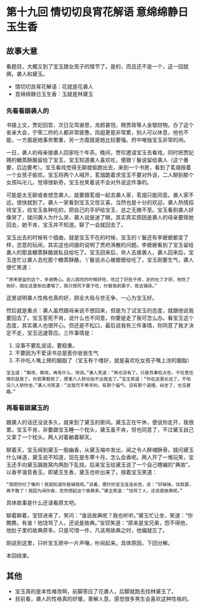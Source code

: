# 第十九回 情切切良宵花解语 意绵绵静日玉生香

## 故事大意

看题目，大概又到了宝玉跟女孩子的情节了。是的，而且还不是一个，这一回就俩，袭人和黛玉。

* 情切切良宵花解语：花就是花袭人
* 意绵绵静日玉生香：玉就是林黛玉

### 先看看跟袭人的

书接上文，贾妃回宫，次日见驾谢恩，龙颜甚悦，赐贾政等人金银财物。办了这个省亲大会，宁荣二府的人都非常疲惫，凤姐更是非常累，别人可以休息，他也不能，一方面是她事务繁重，另一方面就是她比较要强。府中唯独宝玉非常的闲。

一日，袭人的母亲接袭人回家吃个年茶。晚间，贾珍邀请宝玉去看戏，同时把贾妃赐的糖蒸酥酪留给了宝玉，宝玉知道袭人喜欢吃，便跟丫鬟说留给袭人（这个重要，后边要考）。宝玉看戏觉得无聊就偷跑出去，来到一个书房，看到了茗烟按着一个女孩子偷欢。宝玉将两个人喊开，茗烟跪着求宝玉不要对外说，二人聊到那个女孩叫卍儿，觉得很新奇，宝玉也笑着说不会对外说这件事的。

可能是太无聊或者想念袭人，就要跟茗烟一起去袭人家，茗烟只能同意。袭人家不远，很快就到了。袭人一家看到宝玉又惊又喜，当然也是十分的欢迎，袭人热情招待宝玉，给宝玉各种吃的，把自己的手炉给宝玉，总之无微不至。宝玉看到袭人好像哭了，就问袭人为什么哭，袭人说是迷了眼，其实真实原因是袭人的母亲要赎她回去，她不肯，宝玉并不知道。聊了一会就回去了。

宝玉出去的时候有个插曲，就是宝玉不在的时候，宝玉的丫鬟还有李嬷嬷都变了样，恣意的玩闹，其实这也间接的说明了贾府涣散的问题。李嬷嬷看到了宝玉留给袭人的那盒糖蒸酥酪就私自给吃了。宝玉回来后，命人去接袭人，袭人回来后，宝玉连忙让袭人去吃那个糖蒸酥酪，丫鬟说点心被嬷嬷给吃了，宝玉刚要生气，袭人便忙笑道：

```shell
“原来是留的这个，多谢费心。前儿我吃的时候好吃，吃过了好肚子疼，足的吐了才好。他吃了倒好，搁在这里倒白遭塌了。我只想风干栗子吃，你替我剥栗子，我去铺床。”
```

这里说明袭人性格也真的好，顾全大局与世无争，一心为宝玉好。

然后就是重点：袭人虽然跟母亲说不想回来，但是为了试宝玉的态度，就跟他说我要回去了。宝玉誓死不肯，说什么也不同意，你要是走了我可怎么办。看宝玉这个态度，其实袭人也很开心。但还是不松口，最后说我有三件事情，你同意了我才决定不走，宝玉迅速答应。三件事情是：

1. 没事不要乱说话，要稳重。
2. 不要因为不爱读书总是惹你爸爸生气
3. 不许吃人嘴上擦的胭脂了（宝玉有个嗜好，就是喜欢吃女孩子嘴上涂的胭脂）

```shell
宝玉道：“都改，都改。再有什么，快说。”袭人笑道：“再也没有了。只是百事检点些，不任意任情的就是了。你若果都依了，便拿八人轿也抬不出我去了。”宝玉笑道：“你在这里长远了，不怕没八人轿你坐。”袭人冷笑道：“这我可不希罕的。有那个福气，没有那个道理。纵坐了，也没甚趣。”
```

### 再看看跟黛玉的

跟袭人的话还没说多久，就来到了黛玉的房间。黛玉正在午休，便说你走开，我很累。宝玉不肯，非要跟宝玉睡一个枕头，黛玉虽不肯，但也同意了，不过黛玉自己又拿了一个枕头，两人对着躺着聊天。

聊着天，宝玉闻到黛玉一股幽香，从黛玉袖中发出，闻之令人醉魂酥骨。就问黛玉什么味道，黛玉说不知道，现在是冬寒十月，怎么会香呢。两人开了一堆玩笑，宝玉还手向黛玉膈肢窝内两肋下乱挠。后来宝玉给黛玉说了一个自己瞎编的“典故”。以香芋谐音香玉，即黛玉生香，黛玉也听出来了。按着宝玉笑道：

```shell
“我把你烂了嘴的！我就知道你是编我呢。”说着，便拧的宝玉连连央告，说：“好妹妹，饶我罢，再不敢了！我因为闻你香，忽然想起这个故典来。”黛玉笑道：“饶骂了人，还说是故典呢。”
```

具体故事是什么还请看原文吧。

聊着聊着，宝钗进来了，笑问：“谁说故典呢？我也听听。”黛玉忙让坐，笑道：“你瞧瞧，有谁！他饶骂了人，还说是故典。”宝钗笑道：“原来是宝兄弟，怨不得他，他肚子里的故典原多。只是可惜一件，凡该用故典之时，他偏就忘了。

刚说到这里，只听宝玉房中一片声嚷，吵闹起来。具体原因，下回分解。

本回结束。

## 其他

* 宝玉真的是本性难改啊，前脚答应了花袭人，后脚就跑去找林黛玉了。
* 目前看，袭人的性格真的好暖，善解人意，感觉很多男生会喜欢这种性格的。
